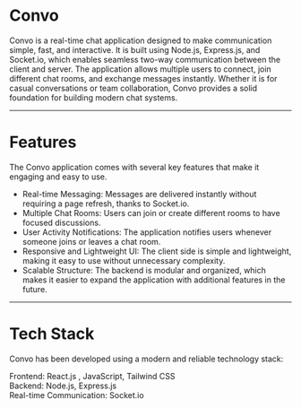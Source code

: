# Convo

Convo is a real-time chat application designed to make communication simple, fast, and interactive. It is built using Node.js, Express.js, and Socket.io, which enables seamless two-way communication between the client and server. The application allows multiple users to connect, join different chat rooms, and exchange messages instantly. Whether it is for casual conversations or team collaboration, Convo provides a solid foundation for building modern chat systems.

---

# Features

The Convo application comes with several key features that make it engaging and easy to use.  

- Real-time Messaging: Messages are delivered instantly without requiring a page refresh, thanks to Socket.io.  
- Multiple Chat Rooms: Users can join or create different rooms to have focused discussions.  
- User Activity Notifications: The application notifies users whenever someone joins or leaves a chat room.  
- Responsive and Lightweight UI: The client side is simple and lightweight, making it easy to use without unnecessary complexity.  
- Scalable Structure: The backend is modular and organized, which makes it easier to expand the application with additional features in the future.  

---

#  Tech Stack

Convo has been developed using a modern and reliable technology stack:

Frontend: React.js , JavaScript, Tailwind CSS  
Backend: Node.js, Express.js  
Real-time Communication: Socket.io  
 





